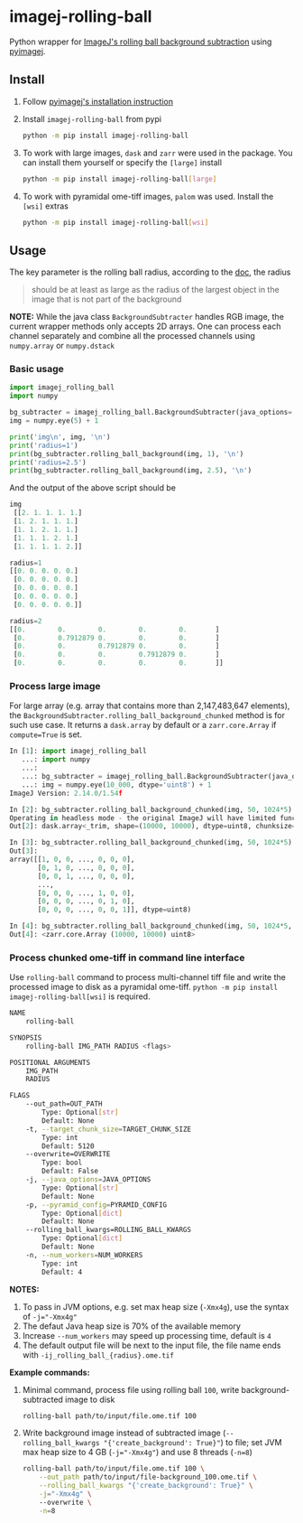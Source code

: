 # imagej-rolling-ball

Python wrapper for [ImageJ's rolling ball background
subtraction](https://imagej.net/ij/developer/api/ij/ij/plugin/filter/BackgroundSubtracter.html#rollingBallBackground(ij.process.ImageProcessor,double,boolean,boolean,boolean,boolean,boolean))
using [pyimagej](https://github.com/imagej/pyimagej).

## Install

1. Follow [pyimagej's installation
   instruction](https://py.imagej.net/en/latest/Install.html)

1. Install `imagej-rolling-ball` from pypi

    ```bash
    python -m pip install imagej-rolling-ball
    ```

1. To work with large images, `dask` and `zarr` were used in the package. You
   can install them yourself or specify the `[large]` install

    ```bash
    python -m pip install imagej-rolling-ball[large]
    ```

1. To work with pyramidal ome-tiff images, `palom` was used. Install the `[wsi]`
   extras

    ```bash
    python -m pip install imagej-rolling-ball[wsi]
    ```

## Usage

The key parameter is the rolling ball radius, according to the
[doc](https://imagej.nih.gov/ij/docs/menus/process.html#background), the radius

> should be at least as large as the radius of the largest object in the image
> that is not part of the background

**NOTE:** While the java class `BackgroundSubtracter` handles RGB image, the
current wrapper methods only accepts 2D arrays. One can process each channel
separately and combine all the processed channels using `numpy.array` or
`numpy.dstack`


### Basic usage

```python
import imagej_rolling_ball
import numpy

bg_subtracter = imagej_rolling_ball.BackgroundSubtracter(java_options='-Xmx1g')
img = numpy.eye(5) + 1

print('img\n', img, '\n')
print('radius=1')
print(bg_subtracter.rolling_ball_background(img, 1), '\n')
print('radius=2.5')
print(bg_subtracter.rolling_ball_background(img, 2.5), '\n')
```

And the output of the above script should be

```python
img
 [[2. 1. 1. 1. 1.]
 [1. 2. 1. 1. 1.]
 [1. 1. 2. 1. 1.]
 [1. 1. 1. 2. 1.]
 [1. 1. 1. 1. 2.]] 

radius=1
[[0. 0. 0. 0. 0.]
 [0. 0. 0. 0. 0.]
 [0. 0. 0. 0. 0.]
 [0. 0. 0. 0. 0.]
 [0. 0. 0. 0. 0.]] 

radius=2
[[0.        0.        0.        0.        0.       ]
 [0.        0.7912879 0.        0.        0.       ]
 [0.        0.        0.7912879 0.        0.       ]
 [0.        0.        0.        0.7912879 0.       ]
 [0.        0.        0.        0.        0.       ]] 
```

### Process large image

For large array (e.g. array that contains more than 2,147,483,647 elements), the
`BackgroundSubtracter.rolling_ball_background_chunked` method is for such use
case. It returns a `dask.array` by default or a `zarr.core.Array` if
`compute=True` is set.


```python
In [1]: import imagej_rolling_ball
   ...: import numpy
   ...: 
   ...: bg_subtracter = imagej_rolling_ball.BackgroundSubtracter(java_options='-Xmx4g')
   ...: img = numpy.eye(10_000, dtype='uint8') + 1
ImageJ Version: 2.14.0/1.54f

In [2]: bg_subtracter.rolling_ball_background_chunked(img, 50, 1024*5)
Operating in headless mode - the original ImageJ will have limited functionality.
Out[2]: dask.array<_trim, shape=(10000, 10000), dtype=uint8, chunksize=(5120, 5120), chunktype=numpy.ndarray>

In [3]: bg_subtracter.rolling_ball_background_chunked(img, 50, 1024*5).compute()
Out[3]: 
array([[1, 0, 0, ..., 0, 0, 0],
       [0, 1, 0, ..., 0, 0, 0],
       [0, 0, 1, ..., 0, 0, 0],
       ...,
       [0, 0, 0, ..., 1, 0, 0],
       [0, 0, 0, ..., 0, 1, 0],
       [0, 0, 0, ..., 0, 0, 1]], dtype=uint8)

In [4]: bg_subtracter.rolling_ball_background_chunked(img, 50, 1024*5, compute=True)
Out[4]: <zarr.core.Array (10000, 10000) uint8>
```

### Process chunked ome-tiff in command line interface

Use `rolling-ball` command to process multi-channel tiff file and write the
processed image to disk as a pyramidal ome-tiff. `python -m pip install
imagej-rolling-ball[wsi]` is required.

```bash
NAME
    rolling-ball

SYNOPSIS
    rolling-ball IMG_PATH RADIUS <flags>

POSITIONAL ARGUMENTS
    IMG_PATH
    RADIUS

FLAGS
    --out_path=OUT_PATH
        Type: Optional[str]
        Default: None
    -t, --target_chunk_size=TARGET_CHUNK_SIZE
        Type: int
        Default: 5120
    --overwrite=OVERWRITE
        Type: bool
        Default: False
    -j, --java_options=JAVA_OPTIONS
        Type: Optional[str]
        Default: None
    -p, --pyramid_config=PYRAMID_CONFIG
        Type: Optional[dict]
        Default: None
    --rolling_ball_kwargs=ROLLING_BALL_KWARGS
        Type: Optional[dict]
        Default: None
    -n, --num_workers=NUM_WORKERS
        Type: int
        Default: 4
```

**NOTES:**

1. To pass in JVM options, e.g. set max heap size (`-Xmx4g`), use the syntax of
   `-j="-Xmx4g"`
1. The defaut Java heap size is 70% of the available memory
1. Increase `--num_workers` may speed up processing time, default is `4`
1. The default output file will be next to the input file, the file name ends
   with `-ij_rolling_ball_{radius}.ome.tif`

**Example commands:**

1. Minimal command, process file using rolling ball `100`, write
   background-subtracted image to disk

    ```bash
    rolling-ball path/to/input/file.ome.tif 100
    ```

1. Write background image instead of subtracted image (`--rolling_ball_kwargs
   "{'create_background': True}"`) to file; set JVM max heap size to 4 GB
   (`-j="-Xmx4g"`) and use 8 threads (`-n=8`)

    ```bash
    rolling-ball path/to/input/file.ome.tif 100 \
        --out_path path/to/input/file-background_100.ome.tif \
        --rolling_ball_kwargs "{'create_background': True}" \
        -j="-Xmx4g" \ 
        --overwrite \
        -n=8
    ```
